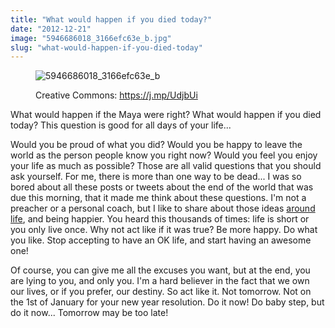 ```yaml
---
title: "What would happen if you died today?"
date: "2012-12-21"
image: "5946686018_3166efc63e_b.jpg"
slug: "what-would-happen-if-you-died-today"
---
```


<figure>

![5946686018_3166efc63e_b](images/5946686018_3166efc63e_b.jpg)

<figcaption>

Creative Commons: https://j.mp/UdjbUi

</figcaption>

</figure>

What would happen if the Maya were right? What would happen if you died today? This question is good for all days of your life...

Would you be proud of what you did? Would you be happy to leave the world as the person people know you right now? Would you feel you enjoy your life as much as possible? Those are all valid questions that you should ask yourself. For me, there is more than one way to be dead... I was so bored about all these posts or tweets about the end of the world that was due this morning, that it made me think about these questions. I'm not a preacher or a personal coach, but I like to share about those ideas [around life](https://fred.dev/take-the-time-to-live/ "Take the time to live"), and being happier. You heard this thousands of times: life is short or you only live once. Why not act like if it was true? Be more happy. Do what you like. Stop accepting to have an OK life, and start having an awesome one!

Of course, you can give me all the excuses you want, but at the end, you are lying to you, and only you. I'm a hard believer in the fact that we own our lives, or if you prefer, our destiny. So act like it. Not tomorrow. Not on the 1st of January for your new year resolution. Do it now! Do baby step, but do it now... Tomorrow may be too late!
